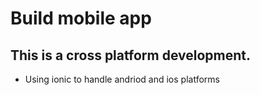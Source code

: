 # Build mobile app

## This is a cross platform development.

- Using ionic to handle andriod and ios platforms
